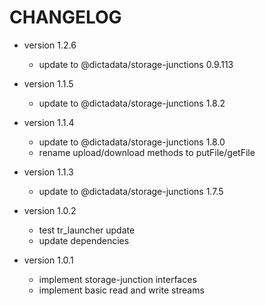 # CHANGELOG

- version 1.2.6
  - update to @dictadata/storage-junctions 0.9.113

- version 1.1.5
  - update to @dictadata/storage-junctions 1.8.2
- version 1.1.4
  - update to @dictadata/storage-junctions 1.8.0
  - rename upload/download methods to putFile/getFile
- version 1.1.3
  - update to @dictadata/storage-junctions 1.7.5
- version 1.0.2
  - test tr_launcher update
  - update dependencies
- version 1.0.1
  - implement storage-junction interfaces
  - implement basic read and write streams
